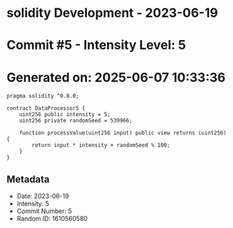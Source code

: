 ﻿# solidity Development - 2023-06-19
# Commit #5 - Intensity Level: 5
# Generated on: 2025-06-07 10:33:36
```solidity
pragma solidity ^0.8.0;

contract DataProcessor5 {
    uint256 public intensity = 5;
    uint256 private randomSeed = 539966;

    function processValue(uint256 input) public view returns (uint256) {
        return input * intensity + randomSeed % 100;
    }
}
```
## Metadata
- Date: 2023-06-19
- Intensity: 5
- Commit Number: 5
- Random ID: 1610560580
